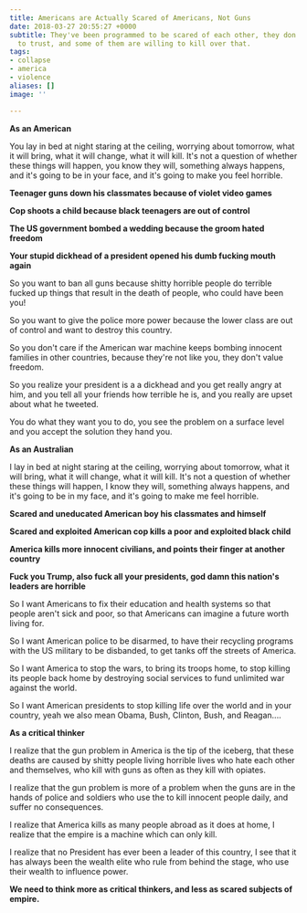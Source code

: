 ```yaml
---
title: Americans are Actually Scared of Americans, Not Guns
date: 2018-03-27 20:55:27 +0000
subtitle: They've been programmed to be scared of each other, they don't know who
  to trust, and some of them are willing to kill over that.
tags:
- collapse
- america
- violence
aliases: []
image: ''

---
```

**As an American**

You lay in bed at night staring at the ceiling, worrying about tomorrow, what it will bring, what it will change, what it will kill. It's not a question of whether these things will happen, you know they will, something always happens, and it's going to be in your face, and it's going to make you feel horrible.

**Teenager guns down his classmates because of violet video games**

**Cop shoots a child because black teenagers are out of control**

**The US government bombed a wedding because the groom hated freedom**

**Your stupid dickhead of a president opened his dumb fucking mouth again**

So you want to ban all guns because shitty horrible people do terrible fucked up things that result in the death of people, who could have been you!

So you want to give the police more power because the lower class are out of control and want to destroy this country.

So you don't care if the American war machine keeps bombing innocent families in other countries, because they're not like you, they don't value freedom.

So you realize your president is a a dickhead and you get really angry at him, and you tell all your friends how terrible he is, and you really are upset about what he tweeted.

You do what they want you to do, you see the problem on a surface level and you accept the solution they hand you.

**As an Australian**

I lay in bed at night staring at the ceiling, worrying about tomorrow, what it will bring, what it will change, what it will kill. It's not a question of whether these things will happen, I know they will, something always happens, and it's going to be in my face, and it's going to make me feel horrible.

**Scared and uneducated American boy his classmates and himself**

**Scared and exploited American cop kills a poor and exploited black child**

**America kills more innocent civilians, and points their finger at another country**

**Fuck you Trump, also fuck all your presidents, god damn this nation's leaders are horrible**

So I want Americans to fix their education and health systems so that people aren't sick and poor, so that Americans can imagine a future worth living for.

So I want American police to be disarmed, to have their recycling programs with the US military to be disbanded, to get tanks off the streets of America.

So I want America to stop the wars, to bring its troops home, to stop killing its people back home by destroying social services to fund unlimited war against the world.

So I want American presidents to stop killing life over the world and in your country, yeah we also mean Obama, Bush, Clinton, Bush, and Reagan....

**As a critical thinker**

I realize that the gun problem in America is the tip of the iceberg, that these deaths are caused by shitty people living horrible lives who hate each other and themselves, who kill with guns as often as they kill with opiates.

I realize that the gun problem is more of a problem when the guns are in the hands of police and soldiers who use the to kill innocent people daily, and suffer no consequences.

I realize that America kills as many people abroad as it does at home, I realize that the empire is a machine which can only kill.

I realize that no President has ever been a leader of this country, I see that it has always been the wealth elite who rule from behind the stage, who use their wealth to influence power.

**We need to think more as critical thinkers, and less as scared subjects of empire.**